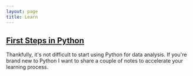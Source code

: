 ```yaml
---
layout: page
title: Learn
---
```


<div>
</div>

<div class="post">
  <h2 class="post-title">
    <a href="/learn/first-steps-python/">
      First Steps in Python
    </a>
  </h2>
  <span class="post-date"> Thankfully, it's not difficult to start using Python for data analysis. If you're brand new to Python I want to share a couple of notes to accelerate your learning process.</span>
</div>

</div>
